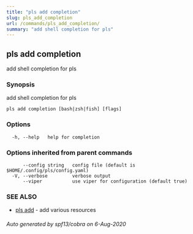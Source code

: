 ```yaml
---
title: "pls add completion"
slug: pls_add_completion
url: /commands/pls_add_completion/
summary: "add shell completion for pls"
---
```

## pls add completion

add shell completion for pls

### Synopsis

add shell completion for pls

```
pls add completion [bash|zsh|fish] [flags]
```

### Options

```
  -h, --help   help for completion
```

### Options inherited from parent commands

```
      --config string   config file (default is $HOME/.config/pls/config.yaml)
  -V, --verbose         verbose output
      --viper           use viper for configuration (default true)
```

### SEE ALSO

* [pls add](/commands/pls_add/)	 - add various resources

###### Auto generated by spf13/cobra on 6-Aug-2020
